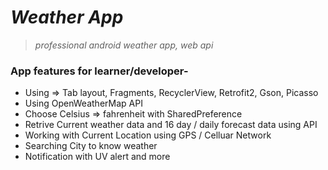 # *Weather App*
> _professional android weather app, web api_

### App features for learner/developer-
* Using => Tab layout, Fragments, RecyclerView, Retrofit2, Gson, Picasso
* Using OpenWeatherMap API 
* Choose Celsius => fahrenheit  with SharedPreference
* Retrive Current weather data and 16 day / daily forecast data using API
* Working with Current Location using GPS / Celluar Network
* Searching City to know weather
* Notification with UV alert and more


